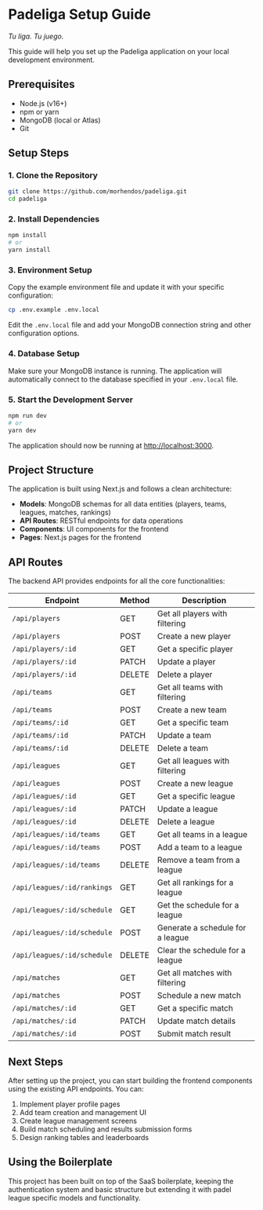 # Padeliga Setup Guide

*Tu liga. Tu juego.*

This guide will help you set up the Padeliga application on your local development environment.

## Prerequisites

- Node.js (v16+)
- npm or yarn
- MongoDB (local or Atlas)
- Git

## Setup Steps

### 1. Clone the Repository

```bash
git clone https://github.com/morhendos/padeliga.git
cd padeliga
```

### 2. Install Dependencies

```bash
npm install
# or
yarn install
```

### 3. Environment Setup

Copy the example environment file and update it with your specific configuration:

```bash
cp .env.example .env.local
```

Edit the `.env.local` file and add your MongoDB connection string and other configuration options.

### 4. Database Setup

Make sure your MongoDB instance is running. The application will automatically connect to the database specified in your `.env.local` file.

### 5. Start the Development Server

```bash
npm run dev
# or
yarn dev
```

The application should now be running at [http://localhost:3000](http://localhost:3000).

## Project Structure

The application is built using Next.js and follows a clean architecture:

- **Models**: MongoDB schemas for all data entities (players, teams, leagues, matches, rankings)
- **API Routes**: RESTful endpoints for data operations
- **Components**: UI components for the frontend
- **Pages**: Next.js pages for the frontend

## API Routes

The backend API provides endpoints for all the core functionalities:

| Endpoint | Method | Description |
|----------|--------|-------------|
| `/api/players` | GET | Get all players with filtering |
| `/api/players` | POST | Create a new player |
| `/api/players/:id` | GET | Get a specific player |
| `/api/players/:id` | PATCH | Update a player |
| `/api/players/:id` | DELETE | Delete a player |
| `/api/teams` | GET | Get all teams with filtering |
| `/api/teams` | POST | Create a new team |
| `/api/teams/:id` | GET | Get a specific team |
| `/api/teams/:id` | PATCH | Update a team |
| `/api/teams/:id` | DELETE | Delete a team |
| `/api/leagues` | GET | Get all leagues with filtering |
| `/api/leagues` | POST | Create a new league |
| `/api/leagues/:id` | GET | Get a specific league |
| `/api/leagues/:id` | PATCH | Update a league |
| `/api/leagues/:id` | DELETE | Delete a league |
| `/api/leagues/:id/teams` | GET | Get all teams in a league |
| `/api/leagues/:id/teams` | POST | Add a team to a league |
| `/api/leagues/:id/teams` | DELETE | Remove a team from a league |
| `/api/leagues/:id/rankings` | GET | Get all rankings for a league |
| `/api/leagues/:id/schedule` | GET | Get the schedule for a league |
| `/api/leagues/:id/schedule` | POST | Generate a schedule for a league |
| `/api/leagues/:id/schedule` | DELETE | Clear the schedule for a league |
| `/api/matches` | GET | Get all matches with filtering |
| `/api/matches` | POST | Schedule a new match |
| `/api/matches/:id` | GET | Get a specific match |
| `/api/matches/:id` | PATCH | Update match details |
| `/api/matches/:id` | POST | Submit match result |

## Next Steps

After setting up the project, you can start building the frontend components using the existing API endpoints. You can:

1. Implement player profile pages
2. Add team creation and management UI
3. Create league management screens
4. Build match scheduling and results submission forms
5. Design ranking tables and leaderboards

## Using the Boilerplate

This project has been built on top of the SaaS boilerplate, keeping the authentication system and basic structure but extending it with padel league specific models and functionality.
